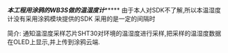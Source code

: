 *************本工程用涂鸦的WB3S做的温湿度计******************
由于本人对SDK不了解,所以本温湿度计没有采用涂鸦模块提供的SDK
采用的是一定的间隔时


简介:
  通知温湿度采样芯片SHT30对环境的温湿度进行采样,把采样的温湿度数据在OLED上显示,并上传到涂鸦云端.
